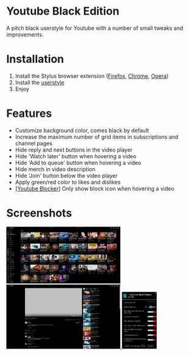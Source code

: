 # Youtube Black Edition
A pitch black userstyle for Youtube with a number of small tweaks and improvements.

# Installation
1. Install the Stylus browser extension ([Firefox](https://addons.mozilla.org/en-US/firefox/addon/styl-us/), [Chrome](https://chrome.google.com/webstore/detail/stylus/clngdbkpkpeebahjckkjfobafhncgmne), [Opera](https://addons.opera.com/extensions/details/stylus/))
2. Install the [userstyle](https://github.com/BillyCool/UserStyles/raw/master/Youtube-Black-Edition/youtube-black-edition.user.css)
3. Enjoy

# Features
* Customize background color, comes black by default
* Increase the maximum number of grid items in subscriptions and channel pages
* Hide reply and next buttons in the video player
* Hide 'Watch later' button when hovering a video
* Hide 'Add to queue' button when hovering a video
* Hide merch in video description
* Hide 'Join' button below the video player
* Apply green/red color to likes and dislikes
* [[Youtube Blocker](https://youtube-blocker.tyczynski.dev/)] Only show block icon when hovering a video

# Screenshots
<a href="https://raw.githubusercontent.com/BillyCool/UserStyles/master/Youtube-Black-Edition/screenshots/2.png">
  <img src="https://raw.githubusercontent.com/BillyCool/UserStyles/master/Youtube-Black-Edition/screenshots/2.png" alt="Subscriptions" width=300 >
</a>
<a href="https://raw.githubusercontent.com/BillyCool/UserStyles/master/Youtube-Black-Edition/screenshots/3.png">
  <img src="https://raw.githubusercontent.com/BillyCool/UserStyles/master/Youtube-Black-Edition/screenshots/3.png" alt="Subscriptions" width=300 >
</a>
<a href="https://raw.githubusercontent.com/BillyCool/UserStyles/master/Youtube-Black-Edition/screenshots/4.png">
  <img src="https://raw.githubusercontent.com/BillyCool/UserStyles/master/Youtube-Black-Edition/screenshots/4.png" alt="Subscriptions" width=92 >
</a>